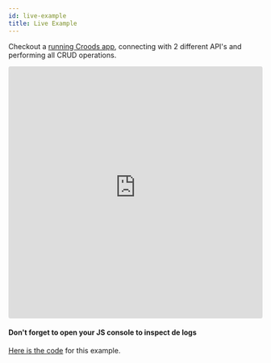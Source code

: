 ```yaml
---
id: live-example
title: Live Example
---
```


Checkout a [running Croods app](https://seasonedsoftware.github.io/croods/), connecting with 2 different API's and performing all CRUD operations.

<iframe src="https://seasonedsoftware.github.io/croods/" style="width:100%; height:500px; border:0; border-radius: 4px; overflow:hidden;"></iframe>

#### Don't forget to open your JS console to inspect de logs

[Here is the code](https://github.com/SeasonedSoftware/croods/tree/master/example/src) for this example.
